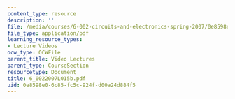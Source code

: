 ```yaml
---
content_type: resource
description: ''
file: /media/courses/6-002-circuits-and-electronics-spring-2007/0e8598e06c85fc5c924fd00a24d884f5_6_0022007L015b.pdf
file_type: application/pdf
learning_resource_types:
- Lecture Videos
ocw_type: OCWFile
parent_title: Video Lectures
parent_type: CourseSection
resourcetype: Document
title: 6_0022007L015b.pdf
uid: 0e8598e0-6c85-fc5c-924f-d00a24d884f5
---
```

